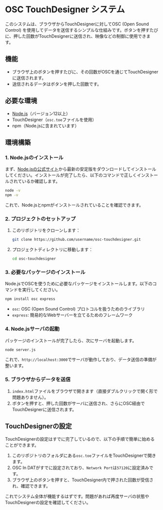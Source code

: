 # OSC TouchDesigner システム

このシステムは、ブラウザからTouchDesignerに対してOSC (Open Sound Control) を使用してデータを送信するシンプルな仕組みです。ボタンを押すたびに、押した回数がTouchDesignerに送信され、映像などの制御に使用できます。

## 機能
- ブラウザ上のボタンを押すたびに、その回数がOSCを通じてTouchDesignerに送信されます。
- 送信されるデータはボタンを押した回数です。

## 必要な環境

- [Node.js](https://nodejs.org/)（バージョン12以上）
- TouchDesigner（`osc.toe`ファイルを使用）
- npm（Node.jsに含まれています）

## 環境構築

### 1. Node.jsのインストール

まず、[Node.jsの公式サイト](https://nodejs.org/)から最新の安定版をダウンロードしてインストールしてください。インストールが完了したら、以下のコマンドで正しくインストールされているか確認します。

```bash
node -v
npm -v
```

これで、Node.jsとnpmがインストールされていることを確認できます。

### 2. プロジェクトのセットアップ

1. このリポジトリをクローンします：

   ```bash
   git clone https://github.com/username/osc-touchdesigner.git
   ```

2. プロジェクトディレクトリに移動します：

   ```bash
   cd osc-touchdesigner
   ```

### 3. 必要なパッケージのインストール

Node.jsでOSCを使うために必要なパッケージをインストールします。以下のコマンドを実行してください。

```bash
npm install osc express
```

- `osc`: OSC (Open Sound Control) プロトコルを扱うためのライブラリ
- `express`: 簡易的なWebサーバーを立てるためのフレームワーク

### 4. Node.jsサーバの起動

パッケージのインストールが完了したら、次にサーバを起動します。

```bash
node server.js
```

これで、`http://localhost:3000`でサーバが動作しており、データ送信の準備が整います。

### 5. ブラウザからデータを送信

1. `index.html`ファイルをブラウザで開きます（直接ダブルクリックで開く形で問題ありません）。
2. ボタンを押すと、押した回数がサーバに送信され、さらにOSC経由でTouchDesignerに送信されます。

## TouchDesignerの設定

TouchDesignerの設定はすでに完了しているので、以下の手順で簡単に始めることができます。

1. このリポジトリのフォルダにある`osc.toe`ファイルをTouchDesignerで開きます。
2. OSC In DATがすでに設定されており、`Network Port`は`57120`に設定済みです。
3. ブラウザ上のボタンを押すと、TouchDesigner内で押された回数が受信され、確認できます。

これでシステム全体が機能するはずです。問題があれば再度サーバの状態やTouchDesignerの設定を確認してください。
